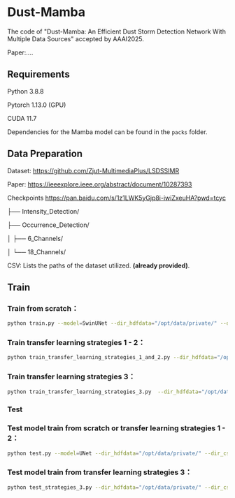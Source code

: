 # Dust-Mamba
The code of "Dust-Mamba: An Efficient Dust Storm Detection Network With Multiple Data Sources" accepted by AAAI2025.

Paper:....

## Requirements

Python 3.8.8

Pytorch 1.13.0 (GPU)

CUDA 11.7

Dependencies for the Mamba model can be found in the `packs` folder.

## Data Preparation

Dataset: https://github.com/Zjut-MultimediaPlus/LSDSSIMR 

Paper:  https://ieeexplore.ieee.org/abstract/document/10287393

Checkpoints https://pan.baidu.com/s/1z1LWK5yGjp8i-iwiZxeuHA?pwd=tcyc 

├── Intensity_Detection/ 

├── Occurrence_Detection/ 

│   ├── 6_Channels/ 

│   └── 18_Channels/ 

CSV: Lists the paths of the dataset utilized. **(already provided)**.

## Train


### Train from scratch：
```bash
python train.py --model=SwinUNet --dir_hdfdata="/opt/data/private/" --dir_csv="/opt/data/private/"  --cfg=detect_cfg.yml --save=tmp_dustdetect
```


### Train transfer learning strategies 1 - 2：
```bash
python train_transfer_learning_strategies_1_and_2.py --dir_hdfdata="/opt/data/private/" --dir_csv="/opt/data/private/" --dir_pretrained_model="/root/my_model/checkpoint/Occurrence_Detection/18 Channels/Dust-Mamba.pth" --train_all_params=True --cfg=detect_cfg.yml --save=tmp_dustdetect
```


### Train transfer learning strategies 3：
```bash
python train_transfer_learning_strategies_3.py  --dir_hdfdata="/opt/data/private/" --dir_csv="/opt/data/private/"  --cfg=detect_cfg.yml --save=tmp_dustdetect
```

### Test

### Test model train from scratch or  transfer learning strategies 1 - 2：
```bash
python test.py --model=UNet --dir_hdfdata="/opt/data/private/" --dir_csv="/opt/data/private/" --dir_checkpoint="/root/my_model/checkpoint/Intensity_Detection/Dust-Mamba_train_from_scratch.pth" --cfg=detect_cfg.yml --save=tmp_dustdetect
```


### Test model train from transfer learning strategies 3：
```bash
python test_strategies_3.py --dir_hdfdata="/opt/data/private/" --dir_csv="/opt/data/private/" --dir_checkpoint="/root/my_model/checkpoint/Intensity_Detection/Dust-Mamba_joint_training.pth" --cfg=detect_cfg.yml --save=tmp_dustdetect
```
